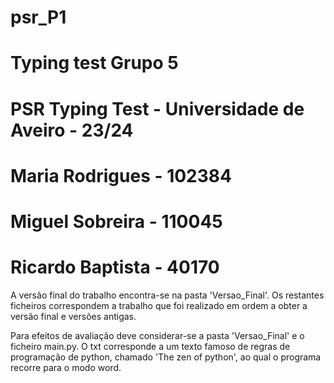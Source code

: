 # psr_P1
# Typing test Grupo 5
# PSR Typing Test - Universidade de Aveiro - 23/24
# Maria Rodrigues - 102384
# Miguel Sobreira - 110045
# Ricardo Baptista - 40170

A versão final do trabalho encontra-se na pasta 'Versao_Final'.
Os restantes ficheiros correspondem a trabalho que foi realizado em ordem a obter a versão final e versões antigas.

Para efeitos de avaliação deve considerar-se a pasta 'Versao_Final' e o ficheiro main.py.
O txt corresponde a um texto famoso de regras de programação de python, chamado 'The zen of python', ao qual o programa recorre para o modo word.

